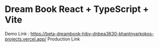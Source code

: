# Dream Book React + TypeScript + Vite
Demo Link : https://beta-dreambook-hiby-dnbea3630-khantnyarkokos-projects.vercel.app/
Production Link
